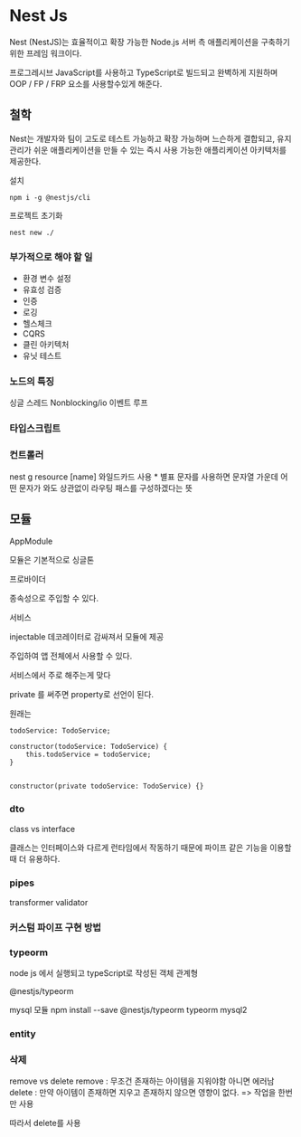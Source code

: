 # Nest Js

Nest (NestJS)는 효율적이고 확장 가능한 Node.js 서버 측 애플리케이션을 구축하기 위한 프레임 워크이다.

프로그레시브 JavaScript를 사용하고 TypeScript로 빌드되고 완벽하게 지원하며 OOP / FP / FRP 요소를 사용할수있게 해준다.

## 철학

Nest는 개발자와 팀이 고도로 테스트 가능하고 확장 가능하며 느슨하게 결합되고, 유지 관리가 쉬운 애플리케이션을 만들 수 있는 즉시 사용 가능한 애플리케이션 아키텍처를 제공한다.

설치

```
npm i -g @nestjs/cli
```

프로젝트 초기화

```
nest new ./
```

### 부가적으로 해야 할 일

- 환경 변수 설정
- 유효성 검증
- 인증
- 로깅
- 헬스체크
- CQRS
- 클린 아키텍처
- 유닛 테스트

### 노드의 특징

싱글 스레드 Nonblocking/io
이벤트 루프

### 타입스크립트

### 컨트롤러

nest g resource [name]
와일드카드 사용 \* 별표 문자를 사용하면 문자열 가운데 어떤 문자가 와도 상관없이 라우팅 패스를 구성하겠다는 뜻

## 모듈

AppModule

모듈은 기본적으로 싱글톤

프로바이더

종속성으로 주입할 수 있다.

서비스

injectable 데코레이터로 감싸져서 모듈에 제공

주입하여 앱 전체에서 사용할 수 있다.

서비스에서 주로 해주는게 맞다

private 를 써주면 property로 선언이 된다.

원래는

```
todoService: TodoService;

constructor(todoService: TodoService) {
    this.todoService = todoService;
}
```

```

constructor(private todoService: TodoService) {}
```

### dto

class vs interface

클래스는 인터페이스와 다르게 런타임에서 작동하기 때문에 파이프 같은 기능을 이용할 때 더 유용하다.

### pipes

transformer
validator

### 커스텀 파이프 구현 방법

### typeorm

node js 에서 실행되고 typeScript로 작성된 객체 관계형

@nestjs/typeorm

mysql 모듈
npm install --save @nestjs/typeorm typeorm mysql2

### entity

### 삭제

remove vs delete
remove : 무조건 존재하는 아이템을 지워야함 아니면 에러남
delete : 만약 아이템이 존재하면 지우고 존재하지 않으면 영향이 없다. => 작업을 한번만 사용

따라서 delete를 사용
